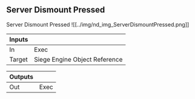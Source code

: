 ## Server Dismount Pressed
Server Dismount Pressed
![[../img/nd_img_ServerDismountPressed.png]]

|Inputs||
|--|--|
| In | Exec |
| Target | Siege Engine Object Reference |

|Outputs||
|--|--|
| Out | Exec |
